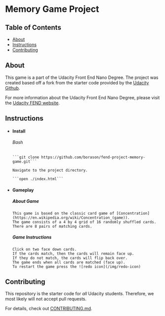 # Memory Game Project

## Table of Contents

* [About](#about)
* [Instructions](#instructions)
* [Contributing](#contributing)

## About


This game is a part of the Udacity Front End Nano Degree. The project was created based off a fork from the starter code provided by the [Udacity Github](https://github.com/udacity/fend-project-memory-game).

For more information about the Udacity Front End Nano Degree, please visit the [Udacity FEND website](https://www.udacity.com/course/front-end-web-developer-nanodegree--nd001).

## Instructions

- #### Install
  ###### Bash

      ```git clone https://github.com/borason/fend-project-memory-game.git```

      Navigate to the project directory.

      ```open ./index.html```

- #### Gameplay

    ##### About Game
      This game is based on the classic card game of [Concentration](https://en.wikipedia.org/wiki/Concentration_(game)).
      The game consists of a 4 by 4 grid of 16 randomly shuffled cards. There are 8 pairs of matching cards.

    ##### Game Instructions
      Click on two face down cards.
      If the cards match, then the cards will remain face up.
      If they do not match, the cards will flip back over.
      The game ends when all cards are matched (face up).
      To restart the game press the ![redo icon](/img/redo-icon)


## Contributing

This repository is the starter code for _all_ Udacity students. Therefore, we most likely will not accept pull requests.

For details, check out [CONTRIBUTING.md](CONTRIBUTING.md).
